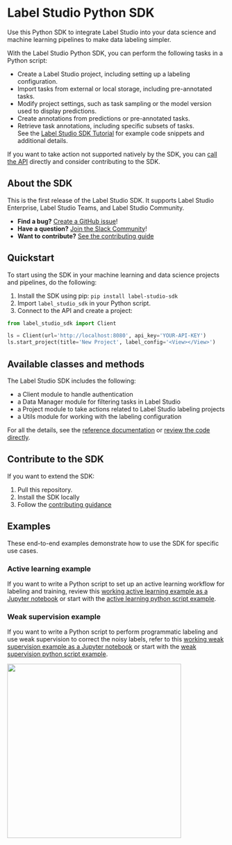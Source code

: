 # Label Studio Python SDK

Use this Python SDK to integrate Label Studio into your data science and machine learning pipelines to make data labeling simpler. 

With the Label Studio Python SDK, you can perform the following tasks in a Python script:
- Create a Label Studio project, including setting up a labeling configuration. 
- Import tasks from external or local storage, including pre-annotated tasks.
- Modify project settings, such as task sampling or the model version used to display predictions. 
- Create annotations from predictions or pre-annotated tasks. 
- Retrieve task annotations, including specific subsets of tasks.  
See the [Label Studio SDK Tutorial](https://labelstud.io/guide/sdk.html) for example code snippets and additional details. 

If you want to take action not supported natively by the SDK, you can [call the API](https://labelstud.io/api) directly and consider contributing to the SDK.

## About the SDK

This is the first release of the Label Studio SDK. It supports Label Studio Enterprise, Label Studio Teams, and Label Studio Community.

- **Find a bug?** [Create a GitHub issue](https://github.com/heartexlabs/label-studio-sdk/issues)!
- **Have a question?** [Join the Slack Community](https://slack.labelstud.io/?source=github-sdk)!
- **Want to contribute?** [See the contributing guide](https://github.com/heartexlabs/label-studio-sdk/CONTRIBUTING.md)

## Quickstart
To start using the SDK in your machine learning and data science projects and pipelines, do the following:

1. Install the SDK using pip: `pip install label-studio-sdk`
2. Import `label_studio_sdk` in your Python script.
3. Connect to the API and create a project:
```python
from label_studio_sdk import Client

ls = Client(url='http://localhost:8080', api_key='YOUR-API-KEY')
ls.start_project(title='New Project', label_config='<View></View>')
```

## Available classes and methods

The Label Studio SDK includes the following:
- a Client module to handle authentication
- a Data Manager module for filtering tasks in Label Studio
- a Project module to take actions related to Label Studio labeling projects 
- a Utils module for working with the labeling configuration

For all the details, see the [reference documentation](https://labelstud.io/sdk) or [review the code directly](https://github.com/heartexlabs/label-studio-sdk/tree/master/label_studio_sdk). 

## Contribute to the SDK

If you want to extend the SDK:

1. Pull this repository. 
2. Install the SDK locally 
3. Follow the [contributing guidance](CONTRIBUTING.md) 

## Examples

These end-to-end examples demonstrate how to use the SDK for specific use cases.

### Active learning example

If you want to write a Python script to set up an active learning workflow for labeling and training, review this [working active learning example as a Jupyter notebook](https://github.com/heartexlabs/label-studio-sdk/blob/master/examples/active_learning/active_learning.ipynb) or start with the [active learning python script example](https://github.com/heartexlabs/label-studio-sdk/blob/master/examples/active_learning/active_learning.py).

### Weak supervision example

If you want to write a Python script to perform programmatic labeling and use weak supervision to correct the noisy labels, refer to this [working weak supervision example as a Jupyter notebook](https://github.com/heartexlabs/label-studio-sdk/blob/master/examples/weak_supervision/weak_supervision.ipynb) or start with the [weak supervision python script example](https://github.com/heartexlabs/label-studio-sdk/blob/master/examples/weak_supervision/weak_supervision.py).

<img src="https://labelstud.io/images/opossum/other/5.svg" width="400px">

